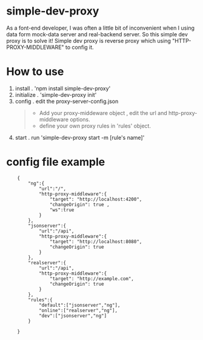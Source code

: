 # simple-dev-proxy
As a font-end developer, I was often a little bit of inconvenient when I using data form mock-data server and real-backend server.
So this simple dev proxy is to solve it!
Simple dev proxy is reverse proxy which using "HTTP-PROXY-MIDDLEWARE" to config it.
# How to use
1. install . 'npm install simple-dev-proxy'
2. initialize . 'simple-dev-proxy init'
3. config . edit the proxy-server-config.json
    > - Add your proxy-middeware object , edit the url and http-proxy-middleware options.
    > - define your own proxy rules in 'rules' object.
4. start . run 'simple-dev-proxy start -m [rule's name]'
# config file example
````
    {
        "ng":{
            "url":"/",
            "http-proxy-middleware":{
                "target": "http://localhost:4200",
                "changeOrigin": true ,
                "ws":true
            }
        },
        "jsonserver":{
            "url":"/api",
            "http-proxy-middleware":{
                "target": "http://localhost:8080",
                "changeOrigin": true 
            }
        },
        "realserver":{
            "url":"/api",
            "http-proxy-middleware":{
                "target": "http://example.com",
                "changeOrigin": true 
            }
        },
        "rules":{
            "default":["jsonserver","ng"],
            "online":["realserver","ng"],
            "dev":["jsonserver","ng"]
        }
    
    }
````